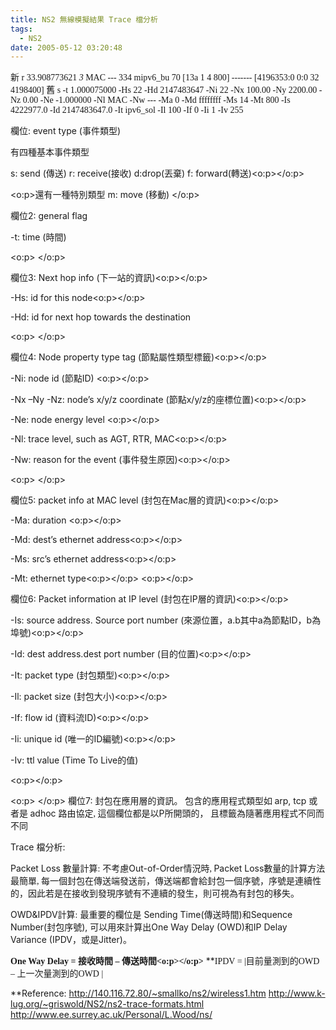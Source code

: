```yaml
---
title: NS2 無線模擬結果 Trace 檔分析
tags:
  - NS2
date: 2005-05-12 03:20:48
---
```


<span style="font-family:新細明體;">新 r 33.908773621 _3_ MAC  --- 334 mipv6_bu 70 [13a 1 4 800] ------- [4196353:0 0:0 32 4198400]
舊 s -t 1.000075000 -Hs 22 -Hd 2147483647 -Ni 22 -Nx 100.00 -Ny 2200.00 -Nz 0.00 -Ne -1.000000 -Nl MAC -Nw --- -Ma 0 -Md ffffffff -Ms 14 -Mt 800 -Is 4222977.0 -Id 2147483647.0 -It ipv6_sol -Il 100 -If 0 -Ii 1 -Iv 255

欄位</span><span lang="EN-US">: event type (</span><span style="font-family:新細明體;">事件類型</span>)

<span lang="EN-US">有四種基本事件類型
</span>

<span style="" lang="EN-US">s: send (</span><span style="font-family:新細明體;">傳送</span><span style="" lang="EN-US">)<span style="">          </span>
r: receive(</span><span style="font-family:新細明體;">接收</span><span style="" lang="EN-US">)<span style="">
</span>d:drop(</span><span style="font-family:新細明體;">丟棄</span><span style="" lang="EN-US">)<span style="">
</span>f: forward(</span><span style="font-family:新細明體;">轉送</span><span style="" lang="EN-US">)<o:p></o:p></span>

<span style="" lang="EN-US"><o:p>還有一種特別類型
m: move (移動)
</o:p></span>

<span style="font-family:新細明體;">
欄位</span><span style="" lang="EN-US">2: <span class="GramE">general</span> flag</span>

<span lang="EN-US">-t: time (</span><span style="font-family:新細明體;">時間</span><span lang="EN-US">)

</span>

<span lang="EN-US"><o:p> </o:p></span>

<span style="font-family:新細明體;">欄位</span><span lang="EN-US">3: <span style="">Next hop info (</span></span><span style="font-family:新細明體;">下一站的資訊</span><span style="" lang="EN-US">)<o:p></o:p></span>

<span style="" lang="EN-US">-Hs: id for this node<o:p></o:p></span>

<span class="GramE"><span style="" lang="EN-US">-Hd</span></span><span style="" lang="EN-US">: id for next hop towards the destination

</span>

<span lang="EN-US"><o:p> </o:p></span>

<span style="font-family:新細明體;">欄位</span><span style="" lang="EN-US">4: Node property type tag (</span><span style="font-family:新細明體;">節點屬性類型標籤</span><span style="" lang="EN-US">)<o:p></o:p></span>

<span style="" lang="EN-US">-Ni: node id<span style="">  </span>(</span><span style="font-family:新細明體;">節點</span><span style="" lang="EN-US">ID)<span style="">   </span><o:p></o:p></span>

<span style="" lang="EN-US">-Nx <span class="GramE">–</span>Ny -Nz: node<span class="GramE">’</span>s x/y/z coordinate (</span><span style="font-family:新細明體;">節點</span><span style="" lang="EN-US">x/y/z</span><span style="font-family:新細明體;">的座標位置</span><span style="" lang="EN-US">)<o:p></o:p></span>

<span style="" lang="EN-US">-Ne: node energy level <o:p></o:p></span>

<span class="GramE"><span style="" lang="EN-US">-Nl</span></span><span style="" lang="EN-US">: trace level, such as AGT, RTR, MAC<o:p></o:p></span>

<span style="" lang="EN-US">-Nw: reason for the event (</span><span style="font-family:新細明體;">事件發生原因</span><span style="" lang="EN-US">)<o:p></o:p></span>

<span style="" lang="EN-US"><o:p>
</o:p></span>

<span style="font-family:新細明體;">欄位</span><span style="" lang="EN-US">5: packet info at MAC level (</span><span style="font-family:新細明體;">封包在</span><span style="" lang="EN-US">Mac</span><span style="font-family:新細明體;">層的資訊</span><span style="" lang="EN-US">)<o:p></o:p></span>

<span style="" lang="EN-US">-Ma: duration <o:p></o:p></span>

<span style="" lang="EN-US">-Md: dest’s ethernet address<o:p></o:p></span>

<span style="" lang="EN-US">-Ms: src’s ethernet address<o:p></o:p></span>

<span style="" lang="EN-US">-Mt: ethernet type<o:p></o:p></span>
     <span style="" lang="EN-US"><o:p></o:p></span>  

<span style="font-family:新細明體;">欄位</span><span style="" lang="EN-US">6: Packet information at IP level (</span><span style="font-family:新細明體;">封包在</span><span style="" lang="EN-US">IP</span><span style="font-family:新細明體;">層的資訊</span><span style="" lang="EN-US">)<o:p></o:p></span>

<span style="" lang="EN-US">-Is: source address. Source port number (</span><span style="font-family:新細明體;">來源位置，</span><span style="" lang="EN-US">a.b</span><span style="font-family:新細明體;">其中</span><span style="" lang="EN-US">a</span><span style="font-family:新細明體;">為節點</span><span style="" lang="EN-US">ID</span><span style="font-family:新細明體;">，</span><span style="" lang="EN-US">b</span><span class="GramE"><span style="font-family:新細明體;">為埠號</span></span><span style="" lang="EN-US">)<o:p></o:p></span>

<span style="" lang="EN-US">-Id: dest address.dest port number (</span><span style="font-family:新細明體;">目的位置</span><span style="" lang="EN-US">)<o:p></o:p></span>

<span style="" lang="EN-US">-It: packet type (</span><span style="font-family:新細明體;">封包類型</span><span style="" lang="EN-US">)<o:p></o:p></span>

<span style="" lang="EN-US">-Il: packet size (</span><span style="font-family:新細明體;">封包大小</span><span style="" lang="EN-US">)<o:p></o:p></span>

<span style="" lang="EN-US">-If: flow id (</span><span style="font-family:新細明體;">資料流</span><span style="" lang="EN-US">ID)<o:p></o:p></span>

<span style="" lang="EN-US">-Ii: unique id (</span><span style="font-family:新細明體;">唯一的</span><span style="" lang="EN-US">ID</span><span style="font-family:新細明體;">編號</span><span style="" lang="EN-US">)<o:p></o:p></span>

<span style="" lang="EN-US">-Iv: ttl value (Time To Live</span><span style="font-family:新細明體;">的值</span><span style="" lang="EN-US">)</span>

<span style="" lang="EN-US"><o:p></o:p></span>

<span style="" lang="EN-US"><o:p> </o:p></span>
    <span style="font-family:新細明體;">欄位</span><span style="" lang="EN-US">7:
</span><span style="font-family:新細明體;">封包在應用層的資訊。
包含的應用程式類型如 </span><span style="" lang="EN-US">arp, tcp </span><span style="font-family:新細明體;">或者是 </span><span style="" lang="EN-US">adhoc </span><span style="font-family:新細明體;">路由協定, </span><span style="font-family:新細明體;">
這個欄位都是以</span><span style="" lang="EN-US">P</span><span style="font-family:新細明體;">所開頭的，
且標籤為隨著應用程式不同而不同

Trace 檔分析:

</span><span lang="EN-US">Packet Loss</span><span style="font-family:新細明體;"> 數量計算:</span>
<span style="font-family:新細明體;">不考慮</span><span lang="EN-US">Out-of-Order</span><span style="font-family:新細明體;">情況時, </span><span lang="EN-US">Packet Loss</span><span style="font-family:新細明體;">數量的計算方法最簡單, </span><span style="font-family:新細明體;">每一個封包在傳送端發送前，傳送端都會給封包一個序號，序號是連續性的，因此若是在接收到發現序號有不連續的發生，則可視為有封包<span class="GramE">的移失</span>。

OWD&IPDV</span><span style="font-family:新細明體;">計算:</span>
<span lang="EN-US">最重要的欄位是 Sending Time(</span><span style="font-family:新細明體;">傳送時間</span><span lang="EN-US">)</span><span style="font-family:新細明體;">和</span><span lang="EN-US">Sequence Number(</span><span style="font-family:新細明體;">封包序號</span><span lang="EN-US">), </span><span style="font-family:新細明體;">可以用來計算出</span><span lang="EN-US">One Way Delay (OWD)</span><span style="font-family:新細明體;">和</span><span lang="EN-US">IP Delay Variance (IPDV</span><span style="font-family:新細明體;">，或是</span><span lang="EN-US">Jitter)</span><span style="font-family:新細明體;">。</span><span style="font-family:新細明體;">
</span><span style="font-family:新細明體;"></span><span lang="EN-US"></span><span style="font-family:新細明體;"></span><span lang="EN-US"></span><span style="font-family:新細明體;"></span>

**<span  lang="EN-US" style="font-family:新細明體;">One Way Delay = 接收時間 <span class="GramE">–</span> 傳送時間<o:p></o:p></span>**
   **<span  lang="EN-US" style="font-family:新細明體;">IPDV = |目前量測到的OWD <span class="GramE">–</span> 上一次量測到的OWD |

</span>**Reference:
http://140.116.72.80/~smallko/ns2/wireless1.htm
http://www.k-lug.org/~griswold/NS2/ns2-trace-formats.html
http://www.ee.surrey.ac.uk/Personal/L.Wood/ns/